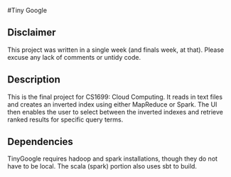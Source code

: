 #Tiny Google

## Disclaimer
This project was written in a single week (and finals week, at that). Please excuse any lack of comments or untidy code. 

## Description
This is the final project for CS1699: Cloud Computing. 
It reads in text files and creates an inverted index using either MapReduce or Spark. 
The UI then enables the user to select between the inverted indexes and retrieve ranked results for specific query terms. 

## Dependencies
TinyGoogle requires hadoop and spark installations, though they do not have to be local. The scala (spark) portion also uses sbt to build. 
